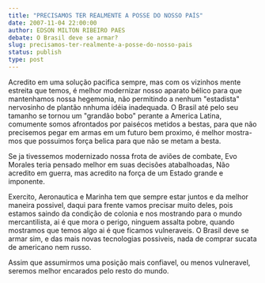 ```yaml
---
title: "PRECISAMOS TER REALMENTE A POSSE DO NOSSO PAÍS"
date: 2007-11-04 22:00:00
author: EDSON MILTON RIBEIRO PAES
debate: O Brasil deve se armar?
slug: precisamos-ter-realmente-a-posse-do-nosso-pais
status: publish 
type: post
---
```


Acredito em uma solução pacifica sempre, mas com os vizinhos mente estreita que temos, é melhor modernizar nosso aparato bélico para que mantenhamos nossa hegemonia, não permitindo a nenhum "estadista" nervosinho de plantão nnhuma idéia inadequada. O Brasil até pelo seu tamanho se tornou um "grandão bobo" perante a America Latina, comumente somos afrontados por paisécos metidos a bestas, para que não precisemos pegar em armas em um futuro bem proximo, é melhor mostra-mos que possuimos força belica para que não se metam a besta.  

Se ja tivessemos modernizado nossa frota de aviões de combate, Evo Morales teria pensado melhor em suas decisões atabalhoadas, Não acredito em guerra, mas acredito na força de um Estado grande e imponente.  

Exercito, Aeronautica e Marinha tem que sempre estar juntos e da melhor maneira possivel, daqui para frente vamos precisar muito deles, pois estamos saindo da condição de colonia e nos mostrando para o mundo mercantilista, ai é que mora o perigo, ninguem assalta pobre, quando mostramos que temos algo ai é que ficamos vulneraveis. O Brasil deve se armar sim, e das mais novas tecnologias possiveis, nada de comprar sucata de americano nem russo.  

Assim que assumirmos uma posição mais confiavel, ou menos vulneravel, seremos melhor encarados pelo resto do mundo.
